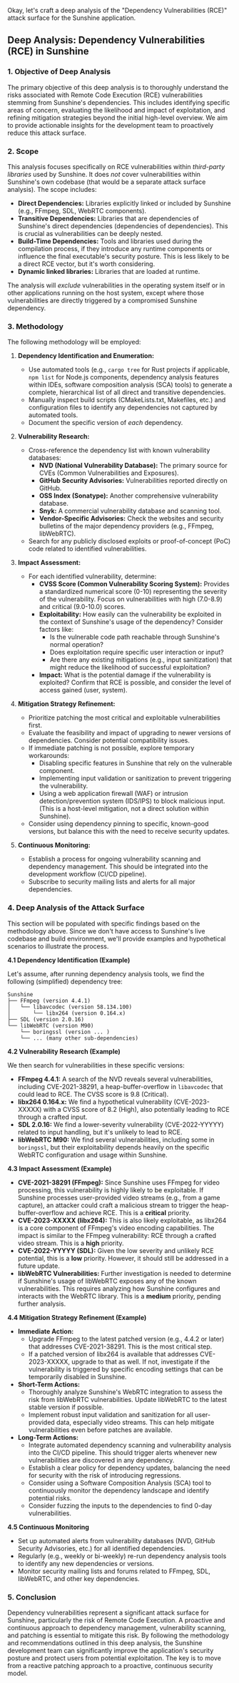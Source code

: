 Okay, let's craft a deep analysis of the "Dependency Vulnerabilities (RCE)" attack surface for the Sunshine application.

## Deep Analysis: Dependency Vulnerabilities (RCE) in Sunshine

### 1. Objective of Deep Analysis

The primary objective of this deep analysis is to thoroughly understand the risks associated with Remote Code Execution (RCE) vulnerabilities stemming from Sunshine's dependencies.  This includes identifying specific areas of concern, evaluating the likelihood and impact of exploitation, and refining mitigation strategies beyond the initial high-level overview.  We aim to provide actionable insights for the development team to proactively reduce this attack surface.

### 2. Scope

This analysis focuses specifically on RCE vulnerabilities within *third-party libraries* used by Sunshine.  It does *not* cover vulnerabilities within Sunshine's own codebase (that would be a separate attack surface analysis).  The scope includes:

*   **Direct Dependencies:** Libraries explicitly linked or included by Sunshine (e.g., FFmpeg, SDL, WebRTC components).
*   **Transitive Dependencies:** Libraries that are dependencies of Sunshine's direct dependencies (dependencies of dependencies).  This is crucial as vulnerabilities can be deeply nested.
*   **Build-Time Dependencies:**  Tools and libraries used during the compilation process, if they introduce any runtime components or influence the final executable's security posture.  This is less likely to be a direct RCE vector, but it's worth considering.
* **Dynamic linked libraries:** Libraries that are loaded at runtime.

The analysis will *exclude* vulnerabilities in the operating system itself or in other applications running on the host system, except where those vulnerabilities are directly triggered by a compromised Sunshine dependency.

### 3. Methodology

The following methodology will be employed:

1.  **Dependency Identification and Enumeration:**
    *   Use automated tools (e.g., `cargo tree` for Rust projects if applicable, `npm list` for Node.js components, dependency analysis features within IDEs, software composition analysis (SCA) tools) to generate a complete, hierarchical list of all direct and transitive dependencies.
    *   Manually inspect build scripts (CMakeLists.txt, Makefiles, etc.) and configuration files to identify any dependencies not captured by automated tools.
    *   Document the specific version of *each* dependency.

2.  **Vulnerability Research:**
    *   Cross-reference the dependency list with known vulnerability databases:
        *   **NVD (National Vulnerability Database):**  The primary source for CVEs (Common Vulnerabilities and Exposures).
        *   **GitHub Security Advisories:**  Vulnerabilities reported directly on GitHub.
        *   **OSS Index (Sonatype):**  Another comprehensive vulnerability database.
        *   **Snyk:** A commercial vulnerability database and scanning tool.
        *   **Vendor-Specific Advisories:**  Check the websites and security bulletins of the major dependency providers (e.g., FFmpeg, libWebRTC).
    *   Search for any publicly disclosed exploits or proof-of-concept (PoC) code related to identified vulnerabilities.

3.  **Impact Assessment:**
    *   For each identified vulnerability, determine:
        *   **CVSS Score (Common Vulnerability Scoring System):**  Provides a standardized numerical score (0-10) representing the severity of the vulnerability.  Focus on vulnerabilities with high (7.0-8.9) and critical (9.0-10.0) scores.
        *   **Exploitability:**  How easily can the vulnerability be exploited in the context of Sunshine's usage of the dependency?  Consider factors like:
            *   Is the vulnerable code path reachable through Sunshine's normal operation?
            *   Does exploitation require specific user interaction or input?
            *   Are there any existing mitigations (e.g., input sanitization) that might reduce the likelihood of successful exploitation?
        *   **Impact:**  What is the potential damage if the vulnerability is exploited?  Confirm that RCE is possible, and consider the level of access gained (user, system).

4.  **Mitigation Strategy Refinement:**
    *   Prioritize patching the most critical and exploitable vulnerabilities first.
    *   Evaluate the feasibility and impact of upgrading to newer versions of dependencies.  Consider potential compatibility issues.
    *   If immediate patching is not possible, explore temporary workarounds:
        *   Disabling specific features in Sunshine that rely on the vulnerable component.
        *   Implementing input validation or sanitization to prevent triggering the vulnerability.
        *   Using a web application firewall (WAF) or intrusion detection/prevention system (IDS/IPS) to block malicious input.  (This is a host-level mitigation, not a direct solution within Sunshine).
    *   Consider using dependency pinning to specific, known-good versions, but balance this with the need to receive security updates.

5.  **Continuous Monitoring:**
    *   Establish a process for ongoing vulnerability scanning and dependency management.  This should be integrated into the development workflow (CI/CD pipeline).
    *   Subscribe to security mailing lists and alerts for all major dependencies.

### 4. Deep Analysis of the Attack Surface

This section will be populated with specific findings based on the methodology above.  Since we don't have access to Sunshine's live codebase and build environment, we'll provide examples and hypothetical scenarios to illustrate the process.

**4.1 Dependency Identification (Example)**

Let's assume, after running dependency analysis tools, we find the following (simplified) dependency tree:

```
Sunshine
├── FFmpeg (version 4.4.1)
│   └── libavcodec (version 58.134.100)
│       └── libx264 (version 0.164.x)
├── SDL (version 2.0.16)
└── libWebRTC (version M90)
    └── boringssl (version ... )
    └── ... (many other sub-dependencies)
```

**4.2 Vulnerability Research (Example)**

We then search for vulnerabilities in these specific versions:

*   **FFmpeg 4.4.1:**  A search of the NVD reveals several vulnerabilities, including CVE-2021-38291, a heap-buffer-overflow in `libavcodec` that could lead to RCE.  The CVSS score is 9.8 (Critical).
*   **libx264 0.164.x:**  We find a hypothetical vulnerability (CVE-2023-XXXXX) with a CVSS score of 8.2 (High), also potentially leading to RCE through a crafted input.
*   **SDL 2.0.16:**  We find a lower-severity vulnerability (CVE-2022-YYYYY) related to input handling, but it's unlikely to lead to RCE.
*   **libWebRTC M90:**  We find several vulnerabilities, including some in `boringssl`, but their exploitability depends heavily on the specific WebRTC configuration and usage within Sunshine.

**4.3 Impact Assessment (Example)**

*   **CVE-2021-38291 (FFmpeg):**  Since Sunshine uses FFmpeg for video processing, this vulnerability is highly likely to be exploitable.  If Sunshine processes user-provided video streams (e.g., from a game capture), an attacker could craft a malicious stream to trigger the heap-buffer-overflow and achieve RCE.  This is a **critical** priority.
*   **CVE-2023-XXXXX (libx264):**  This is also likely exploitable, as libx264 is a core component of FFmpeg's video encoding capabilities.  The impact is similar to the FFmpeg vulnerability: RCE through a crafted video stream.  This is a **high** priority.
*   **CVE-2022-YYYYY (SDL):**  Given the low severity and unlikely RCE potential, this is a **low** priority.  However, it should still be addressed in a future update.
*   **libWebRTC Vulnerabilities:**  Further investigation is needed to determine if Sunshine's usage of libWebRTC exposes any of the known vulnerabilities.  This requires analyzing how Sunshine configures and interacts with the WebRTC library.  This is a **medium** priority, pending further analysis.

**4.4 Mitigation Strategy Refinement (Example)**

*   **Immediate Action:**
    *   Upgrade FFmpeg to the latest patched version (e.g., 4.4.2 or later) that addresses CVE-2021-38291.  This is the most critical step.
    *   If a patched version of libx264 is available that addresses CVE-2023-XXXXX, upgrade to that as well.  If not, investigate if the vulnerability is triggered by specific encoding settings that can be temporarily disabled in Sunshine.
*   **Short-Term Actions:**
    *   Thoroughly analyze Sunshine's WebRTC integration to assess the risk from libWebRTC vulnerabilities.  Update libWebRTC to the latest stable version if possible.
    *   Implement robust input validation and sanitization for all user-provided data, especially video streams.  This can help mitigate vulnerabilities even before patches are available.
*   **Long-Term Actions:**
    *   Integrate automated dependency scanning and vulnerability analysis into the CI/CD pipeline.  This should trigger alerts whenever new vulnerabilities are discovered in any dependency.
    *   Establish a clear policy for dependency updates, balancing the need for security with the risk of introducing regressions.
    *   Consider using a Software Composition Analysis (SCA) tool to continuously monitor the dependency landscape and identify potential risks.
    *   Consider fuzzing the inputs to the dependencies to find 0-day vulnerabilities.

**4.5 Continuous Monitoring**

*   Set up automated alerts from vulnerability databases (NVD, GitHub Security Advisories, etc.) for all identified dependencies.
*   Regularly (e.g., weekly or bi-weekly) re-run dependency analysis tools to identify any new dependencies or versions.
*   Monitor security mailing lists and forums related to FFmpeg, SDL, libWebRTC, and other key dependencies.

### 5. Conclusion

Dependency vulnerabilities represent a significant attack surface for Sunshine, particularly the risk of Remote Code Execution.  A proactive and continuous approach to dependency management, vulnerability scanning, and patching is essential to mitigate this risk.  By following the methodology and recommendations outlined in this deep analysis, the Sunshine development team can significantly improve the application's security posture and protect users from potential exploitation. The key is to move from a reactive patching approach to a proactive, continuous security model.